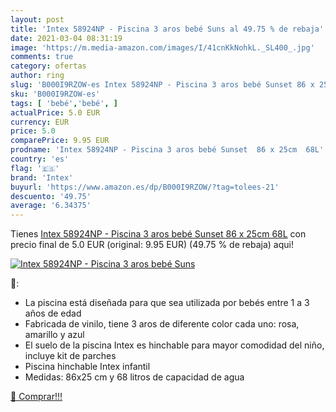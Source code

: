 ```yaml
---
layout: post
title: 'Intex 58924NP - Piscina 3 aros bebé Suns al 49.75 % de rebaja'
date: 2021-03-04 08:31:19
image: 'https://m.media-amazon.com/images/I/41cnKkNohkL._SL400_.jpg'
comments: true
category: ofertas
author: ring
slug: 'B000I9RZOW-es Intex 58924NP - Piscina 3 aros bebé Sunset 86 x 25cm 68L'
sku: 'B000I9RZOW-es'
tags: [ 'bebé','bebé', ]
actualPrice: 5.0 EUR
currency: EUR
price: 5.0
comparePrice: 9.95 EUR
prodname: 'Intex 58924NP - Piscina 3 aros bebé Sunset  86 x 25cm  68L'
country: 'es'
flag: '🇪🇸'
brand: 'Intex'
buyurl: 'https://www.amazon.es/dp/B000I9RZOW/?tag=tolees-21'
descuento: '49.75'
average: '6.34375'
---
```


Tienes [Intex 58924NP - Piscina 3 aros bebé Sunset  86 x 25cm  68L](https://www.amazon.es/dp/B000I9RZOW/?tag=tolees-21) con precio final de  5.0 EUR (original: 9.95 EUR) (49.75 %  de rebaja) aqui!

[![Intex 58924NP - Piscina 3 aros bebé Suns](https://m.media-amazon.com/images/I/41cnKkNohkL._SL400_.jpg)](https://www.amazon.es/dp/B000I9RZOW/?tag=tolees-21)

🔎:

- La piscina está diseñada para que sea utilizada por bebés entre 1 a 3 años de edad
- Fabricada de vinilo, tiene 3 aros de diferente color cada uno: rosa, amarillo y azul
- El suelo de la piscina Intex es hinchable para mayor comodidad del niño, incluye kit de parches
- Piscina hinchable Intex infantil
- Medidas: 86x25 cm y 68 litros de capacidad de agua

[🛒 Comprar!!!](https://www.amazon.es/dp/B000I9RZOW/?tag=tolees-21)
